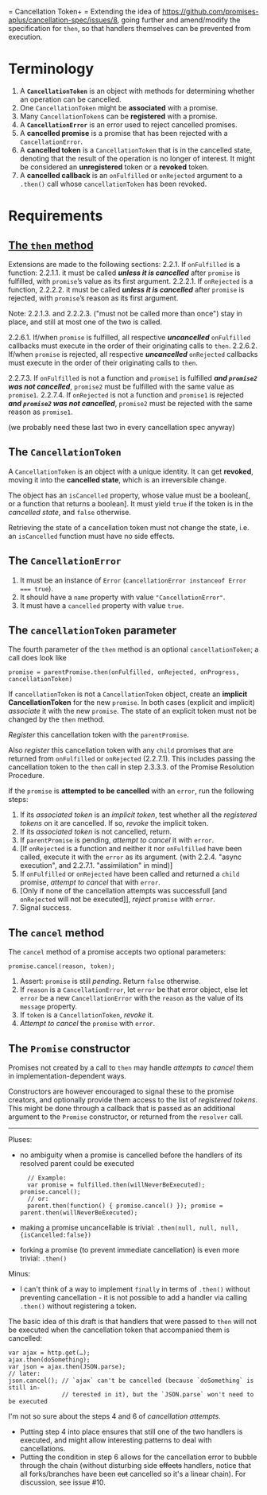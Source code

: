= Cancellation Token+ =
Extending the idea of https://github.com/promises-aplus/cancellation-spec/issues/8, going further and amend/modify the specification for `then`, so that handlers themselves can be prevented from execution.

Terminology
===========
1. A **`CancellationToken`** is an object with methods for determining whether an operation can be cancelled.
2. One `CancellationToken` might be **associated** with a promise.
2. Many `CancellationToken`s can be **registered** with a promise.
3. A **`CancellationError`**  is an error used to reject cancelled promises.
4. A **cancelled promise** is a promise that has been rejected with a `CancellationError`.
5. A **cancelled token** is a `CancellationToken` that is in the cancelled state, denoting that the result of the operation is no longer of interest. It might be considered an **unregistered** token or a **revoked** token.
6. A **cancelled callback** is an `onFulfilled` or `onRejected` argument to a `.then()` call whose `cancellationToken` has been revoked.

Requirements
============

[The `then` method](https://github.com/promises-aplus/promises-spec#the-then-method)
-----------------
Extensions are made to the following sections:
2.2.1. If `onFulfilled` is a function: 
2.2.1.1. it must be called ***unless it is cancelled*** after `promise` is fulfilled, with `promise`’s value as its first argument.
2.2.2.1. If `onRejected` is a function, 
2.2.2.2. it must be called ***unless it is cancelled*** after `promise` is rejected, with `promise`’s reason as its first argument.

Note: 2.2.1.3. and 2.2.2.3. ("must not be called more than once") stay in place, and still at most one of the two is called.

2.2.6.1. If/when `promise` is fulfilled, all respective ***uncancelled*** `onFulfilled` callbacks must execute in the order of their originating calls to `then`.
2.2.6.2. If/when `promise` is rejected, all respective ***uncancelled*** `onRejected` callbacks must execute in the order of their originating calls to `then`.

2.2.7.3. If `onFulfilled` is not a function and `promise1` is fulfilled ***and `promise2` was not cancelled***, `promise2` must be fulfilled with the same value as `promise1`.
2.2.7.4. If `onRejected` is not a function and `promise1` is rejected ***and `promise2` was not cancelled***, `promise2` must be rejected with the same reason as `promise1`.

(we probably need these last two in every cancellation spec anyway)

The `CancellationToken`
-----------------------
A `CancellationToken` is an object with a unique identity. It can get **revoked**, moving it into the **cancelled state**, which is an irreversible change.

The object has an `isCancelled` property, whose value must be a boolean[, or a function that returns a boolean]. It must yield `true` if the token is in the *cancelled state*, and `false` otherwise.

Retrieving the state of a cancellation token must not change the state, i.e. an `isCancelled` function must have no side effects.

The `CancellationError`
-----------------------
1. It must be an instance of `Error` (`cancellationError instanceof Error === true`).
2. It should have a `name` property with value `"CancellationError"`.
3. It must have a `cancelled` property with value `true`.

The `cancellationToken` parameter
---------------------------------
The fourth parameter of the `then` method is an optional `cancellationToken`; a call does look like

    promise = parentPromise.then(onFulfilled, onRejected, onProgress, cancellationToken)

If `cancellationToken` is not a `CancellationToken` object, create an **implicit CancellationToken** for the new `promise`. In both cases (explicit and implicit) *associate* it with the new `promise`. The state of an explicit token must not be changed by the `then` method.

*Register* this cancellation token with the `parentPromise`.

Also *register* this cancellation token with any `child` promises that are returned from `onFulfilled` or `onRejected` (2.2.7.1). This includes passing the cancellation token to the `then` call in step 2.3.3.3. of the Promise Resolution Procedure.

If the `promise` is **attempted to be cancelled** with an `error`, run the following steps:
1. If its *associated token* is an *implicit token*, test whether all the *registered tokens* on it are cancelled. If so, *revoke* the implicit token.
2. If its *associated token* is not cancelled, return.
3. If `parentPromise` is pending, *attempt to cancel* it with `error`.
4. [If `onRejected` is a function and neither it nor `onFulfilled` have been called, execute it with the `error` as its argument. (with 2.2.4. "async execution", and 2.2.7.1. "assimilation" in mind)]
5. If `onFulfilled` or `onRejected` have been called and returned a `child` promise, *attempt to cancel* that with `error`.
6. [Only if none of the cancellation attempts was successfull [and `onRejected` will not be executed]], *reject* `promise` with `error`.
7. Signal success.

The `cancel` method
-------------------
The `cancel` method of a promise accepts two optional parameters:

    promise.cancel(reason, token);

1. Assert: `promise` is still *pending*. Return `false` otherwise.
2. If `reason` is a `CancellationError`, let `error` be that error object, else let `error` be a new `CancellationError` with the `reason` as the value of its `message` property.
3. If `token` is a `CancellationToken`, *revoke* it.
4. *Attempt to cancel* the `promise` with `error`.

The `Promise` constructor
-------------------------
Promises not created by a call to `then` may handle *attempts to cancel* them in implementation-dependent ways.

Constructors are however encouraged to signal these to the promise creators, and optionally provide them access to the list of *registered tokens*. This might be done through a callback that is passed as an additional argument to the `Promise` constructor, or returned from the `resolver` call.

----

Pluses:
* no ambiguity when a promise is cancelled before the handlers of its resolved parent could be executed

        // Example:
        var promise = fulfilled.then(willNeverBeExecuted); promise.cancel();
        // or:
        parent.then(function() { promise.cancel() }); promise = parent.then(willNeverBeExecuted);
* making a promise uncancellable is trivial: `.then(null, null, null, {isCancelled:false})`
* forking a promise (to prevent immediate cancellation) is even more trivial: `.then()`

Minus:
* I can't think of a way to implement `finally` in terms of `.then()` without preventing cancellation - it is not possible to add a handler via calling `.then()` without registering a token.

The basic idea of this draft is that handlers that were passed to `then` will not be executed when the cancellation token that accompanied them is cancelled:

    var ajax = http.get(…);
    ajax.then(doSomething);
    var json = ajax.then(JSON.parse);
    // later:
    json.cancel(); // `ajax` can't be cancelled (because `doSomething` is still in-
                   // terested in it), but the `JSON.parse` won't need to be executed

I'm not so sure about the steps 4 and 6 of *cancellation attempts*.
* Putting step 4 into place ensures that still one of the two handlers is executed, and might allow interesting patterns to deal with cancellations.
* Putting the condition in step 6 allows for the cancellation error to bubble through the chain (without disturbing side ~~effects~~ handlers, notice that all forks/branches have been ~~cut~~ cancelled so it's a linear chain). For discussion, see issue #10.